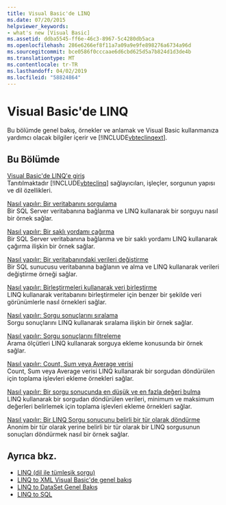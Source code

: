 ```yaml
---
title: Visual Basic'de LINQ
ms.date: 07/20/2015
helpviewer_keywords:
- what's new [Visual Basic]
ms.assetid: ddba5545-ff6e-46c3-8967-5c4280db5aca
ms.openlocfilehash: 286e6266ef8f11a7a09a9e9fe898276a6734a96d
ms.sourcegitcommit: bce0586f0cccaae6d6cbd625d5a7b824d1d3de4b
ms.translationtype: MT
ms.contentlocale: tr-TR
ms.lasthandoff: 04/02/2019
ms.locfileid: "58824864"
---
```

# <a name="linq-in-visual-basic"></a>Visual Basic'de LINQ
Bu bölümde genel bakış, örnekler ve anlamak ve Visual Basic kullanmanıza yardımcı olacak bilgiler içerir ve [!INCLUDE[vbteclinqext](~/includes/vbteclinqext-md.md)].  
  
## <a name="in-this-section"></a>Bu Bölümde  
 [Visual Basic'de LINQ'e giriş](../../../../visual-basic/programming-guide/language-features/linq/introduction-to-linq.md)  
 Tanıtılmaktadır [!INCLUDE[vbteclinq](~/includes/vbteclinq-md.md)] sağlayıcıları, işleçler, sorgunun yapısı ve dil özellikleri.  
  
 [Nasıl yapılır: Bir veritabanını sorgulama](../../../../visual-basic/programming-guide/language-features/linq/how-to-query-a-database-by-using-linq.md)  
 Bir SQL Server veritabanına bağlanma ve LINQ kullanarak bir sorguyu nasıl bir örnek sağlar.  
  
 [Nasıl yapılır: Bir saklı yordamı çağırma](../../../../visual-basic/programming-guide/language-features/linq/how-to-call-a-stored-procedure-by-using-linq.md)  
 Bir SQL Server veritabanına bağlanma ve bir saklı yordamı LINQ kullanarak çağırma ilişkin bir örnek sağlar.  
  
 [Nasıl yapılır: Bir veritabanındaki verileri değiştirme](../../../../visual-basic/programming-guide/language-features/linq/how-to-modify-data-in-a-database-by-using-linq.md)  
 Bir SQL sunucusu veritabanına bağlanın ve alma ve LINQ kullanarak verileri değiştirme örneği sağlar.  
  
 [Nasıl yapılır: Birleştirmeleri kullanarak veri birleştirme](../../../../visual-basic/programming-guide/language-features/linq/how-to-combine-data-with-linq-by-using-joins.md)  
 LINQ kullanarak veritabanını birleştirmeler için benzer bir şekilde veri görünümlerle nasıl örnekleri sağlar.  
  
 [Nasıl yapılır: Sorgu sonuçlarını sıralama](../../../../visual-basic/programming-guide/language-features/linq/how-to-sort-query-results-by-using-linq.md)  
 Sorgu sonuçlarını LINQ kullanarak sıralama ilişkin bir örnek sağlar.  
  
 [Nasıl yapılır: Sorgu sonuçlarını filtreleme](../../../../visual-basic/programming-guide/language-features/linq/how-to-filter-query-results-by-using-linq.md)  
 Arama ölçütleri LINQ kullanarak sorguya ekleme konusunda bir örnek sağlar.  
  
 [Nasıl yapılır: Count, Sum veya Average verisi](../../../../visual-basic/programming-guide/language-features/linq/how-to-count-sum-or-average-data-by-using-linq.md)  
 Count, Sum veya Average verisi LINQ kullanarak bir sorgudan döndürülen için toplama işlevleri ekleme örnekleri sağlar.  
  
 [Nasıl yapılır: Bir sorgu sonucunda en düşük ve en fazla değeri bulma](../../../../visual-basic/programming-guide/language-features/linq/how-to-find-the-minimum-or-maximum-value-in-a-query-result.md)  
 LINQ kullanarak bir sorgudan döndürülen verileri, minimum ve maksimum değerleri belirlemek için toplama işlevleri ekleme örnekleri sağlar.  
  
 [Nasıl yapılır: Bir LINQ Sorgu sonucunu belirli bir tür olarak döndürme](../../../../visual-basic/programming-guide/language-features/linq/how-to-return-a-linq-query-result-as-a-specific-type.md)  
 Anonim bir tür olarak yerine belirli bir tür olarak bir LINQ sorgusunun sonuçları döndürmek nasıl bir örnek sağlar.  
  
## <a name="see-also"></a>Ayrıca bkz.

- [LINQ (dil ile tümleşik sorgu)](../../../../visual-basic/programming-guide/concepts/linq/index.md)
- [LINQ to XML Visual Basic'de genel bakış](../../../../visual-basic/programming-guide/language-features/xml/overview-of-linq-to-xml.md)
- [LINQ to DataSet Genel Bakış](../../../../framework/data/adonet/linq-to-dataset-overview.md)
- [LINQ to SQL](../../../../framework/data/adonet/sql/linq/index.md)
